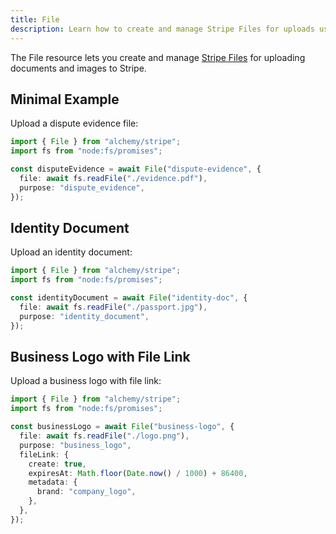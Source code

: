 ```yaml
---
title: File
description: Learn how to create and manage Stripe Files for uploads using Alchemy.
---
```


The File resource lets you create and manage [Stripe Files](https://stripe.com/docs/api/files) for uploading documents and images to Stripe.

## Minimal Example

Upload a dispute evidence file:

```ts
import { File } from "alchemy/stripe";
import fs from "node:fs/promises";

const disputeEvidence = await File("dispute-evidence", {
  file: await fs.readFile("./evidence.pdf"),
  purpose: "dispute_evidence",
});
```

## Identity Document

Upload an identity document:

```ts
import { File } from "alchemy/stripe";
import fs from "node:fs/promises";

const identityDocument = await File("identity-doc", {
  file: await fs.readFile("./passport.jpg"),
  purpose: "identity_document",
});
```

## Business Logo with File Link

Upload a business logo with file link:

```ts
import { File } from "alchemy/stripe";
import fs from "node:fs/promises";

const businessLogo = await File("business-logo", {
  file: await fs.readFile("./logo.png"),
  purpose: "business_logo",
  fileLink: {
    create: true,
    expiresAt: Math.floor(Date.now() / 1000) + 86400,
    metadata: {
      brand: "company_logo",
    },
  },
});
```
